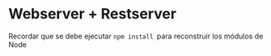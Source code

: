 # Webserver + Restserver

Recordar que se debe ejecutar ```npm install ```para reconstruir los módulos de Node